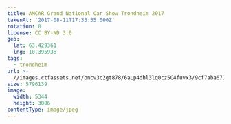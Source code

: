 ```yaml
---
title: AMCAR Grand National Car Show Trondheim 2017
takenAt: '2017-08-11T17:33:35.000Z'
rotation: 0
license: CC BY-ND 3.0
geo:
  lat: 63.429361
  lng: 10.395938
tags:
  - trondheim
url: >-
  //images.ctfassets.net/bncv3c2gt878/6aLp4dhl3lq0cz5C4fuvx3/9cf7aba67199dcb84b7efa380e3444f8/amcar-grand-national-car-show-trondheim-2017_35673455054_o
size: 5796139
image:
  width: 5344
  height: 3006
contentType: image/jpeg
---
```


